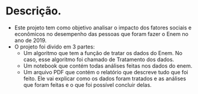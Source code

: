# Descrição.
 
* Este projeto tem como objetivo analisar o impacto dos fatores sociais e econômicos no desempenho das pessoas que foram fazer o Enem no ano de 2019. 
* O projeto foi divido em 3 partes:
  * Um algoritmo que tem a função de tratar os dados do Enem. No caso, esse algoritmo foi chamado de Tratamento dos dados. 
  * Um notebook que contém todas análises feitas nos dados do enem. 
  * Um arquivo PDF que contém o relatório que descreve tudo que foi feito. Ele vai explicar como os dados foram tratados e as análises que foram feitas e o que foi possível concluir delas. 



